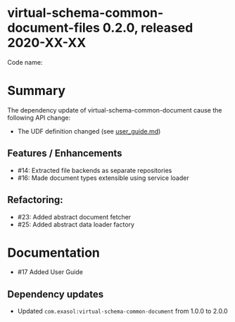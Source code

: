 # virtual-schema-common-document-files 0.2.0, released 2020-XX-XX
 
Code name: 
 

# Summary

The dependency update of virtual-schema-common-document cause the following API change:

* The UDF definition changed (see [user_guide.md](../user-guide/user_guide.md))

## Features / Enhancements

* #14: Extracted file backends as separate repositories
* #16: Made document types extensible using service loader

## Refactoring:

* #23: Added abstract document fetcher
* #25: Added abstract data loader factory

# Documentation

* #17 Added User Guide

## Dependency updates

* Updated `com.exasol:virtual-schema-common-document` from 1.0.0 to 2.0.0 
